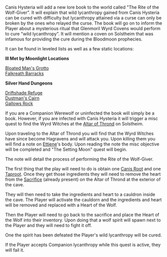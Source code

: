 Canis Hysteria will add a new lore book to the world called "The Rite of the Wolf-Giver". It will explain that wild lycanthropy gained from Canis Hysteria can be cured with difficulty but lycanthropy attained via a curse can only be broken by the ones who relayed the curse. The book will go on to inform the Player about a mysterious ritual that Glenmoril Wyrd Covens would perform to cure "wild lycanthropy". It will mention a coven on Solstheim that was infamous for providing the cure during the Bloodmoon prophecies.

It can be found in leveled lists as well as a few static locations:

**Ill Met by Moonlight Locations**

[Bloated Man's Grotto](https://en.uesp.net/wiki/Skyrim:Bloated_Man%27s_Grotto)\
[Falkreath Barracks](https://en.uesp.net/wiki/Skyrim:Falkreath_Barracks)

**Silver Hand Dungeons**

[Driftshade Refuge](https://en.uesp.net/wiki/Skyrim:Driftshade_Refuge)\
[Dustman's Cairn](https://en.uesp.net/wiki/Skyrim:Dustman%27s_Cairn)\
[Gallows Rock](https://en.uesp.net/wiki/Skyrim:Gallows_Rock)

If you are a Companion Werewolf or uninfected the book will simply be a book. However, if you are infected with Canis Hysteria it will trigger a misc quest to find the Wyrd Witches at the [Altar of Thrond](https://en.uesp.net/wiki/Skyrim:Altar_of_Thrond) on Solstheim.

Upon traveling to the Altar of Thrond you will find that the Wyrd Witches have since become Hagravens and will attack you. Upon killing them you will find a note on [Ettiene](https://en.uesp.net/wiki/Skyrim:Ettiene)'s body. Upon reading the note the misc objective will be completed and "The Setting Moon" quest will begin.

The note will detail the process of performing the Rite of the Wolf-Giver.

The first thing that the play will need to do is obtain one [Canis Root](https://en.uesp.net/wiki/Skyrim:Canis_Root) and one [Taproot](https://en.uesp.net/wiki/Skyrim:Taproot). Once they get those ingredients they will need to remove the heart from the [Sacrifice](https://en.uesp.net/wiki/Skyrim:Sacrifice) (already present) on the Altar of Thrond at the exterior of the cave.

They will then need to take the ingredients and heart to a cauldron inside the cave. The Player will activate the cauldorn and the ingredients and heart will be removed and replaced with a Heart of the Wolf.

Then the Player will need to go back to the sacrifice and place the Heart of the Wolf into their inventory. Upon doing that a wolf spirit will spawn next to the Player and they will need to fight it off. 

One the spirit has been defeated the Player's wild lycanthropy will be cured.

If the Player accepts Companion lycanthropy while this quest is active, they will fail it.
